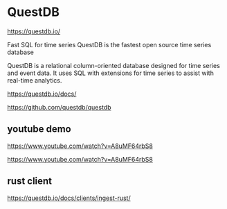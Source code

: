 # QuestDB

https://questdb.io/

Fast SQL for time series
QuestDB is the fastest open source time series database


QuestDB is a relational column-oriented database designed for time series and event data. It uses SQL with extensions for time series to assist with real-time analytics.

https://questdb.io/docs/


https://github.com/questdb/questdb



## youtube demo
https://www.youtube.com/watch?v=A8uMF64rbS8


https://www.youtube.com/watch?v=A8uMF64rbS8

## rust client

https://questdb.io/docs/clients/ingest-rust/